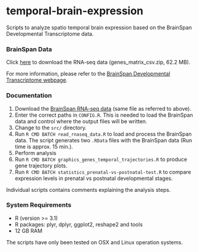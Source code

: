 # temporal-brain-expression
Scripts to analyze spatio temporal brain expression based on the BrainSpan Developmental Transcriptome data.

### BrainSpan Data
Click [here](http://www.brainspan.org/api/v2/well_known_file_download/267666525) to download the RNA-seq data (genes_matrix_csv.zip, 62.2 MB).

For more information, please refer to the [BrainSpan Developmental Transcriptome webpage](http://www.brainspan.org/static/download.html).

### Documentation
1. Download the [BrainSpan RNA-seq data](http://www.brainspan.org/api/v2/well_known_file_download/267666525) (same file as referred to above).
2. Enter the correct paths in `CONFIG.R`. This is needed to load the BrainSpan data and control where the output files will be written.
3. Change to the `src/` directory.
4. Run `R CMD BATCH read_rnaseq_data.R` to load and process the BrainSpan data. The script generates two `.RData` files with the BrainSpan data (Run time is approx. 15 min.).
5. Perform analysis
  1. Run `R CMD BATCH graphics_genes_temporal_trajectories.R` to produce gene trajectory plots.
  2. Run `R CMD BATCH statistics_prenatal-vs-postnatal-test.R` to compare expression levels in prenatal vs postnatal developmental stages.

Individual scripts contains comments explaining the analysis steps.

### System Requirements
* R (version >= 3.1)
* R packages: plyr, dplyr, ggplot2, reshape2 and tools
* 12 GB RAM

The scripts have only been tested on OSX and Linux operation systems.

